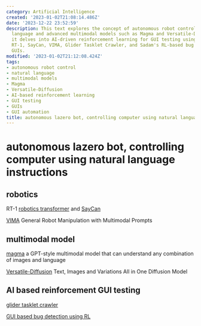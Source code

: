 ```yaml
---
category: Artificial Intelligence
created: '2023-01-02T21:08:14.486Z'
date: '2023-12-22 23:52:59'
description: This text explores the concept of autonomous robot control through natural
  language and advanced multimodal models such as Magma and Versatile-Diffusion. Additionally,
  it delves into AI-driven reinforcement learning for GUI testing using projects like
  RT-1, SayCan, VIMA, Glider Tasklet Crawler, and Sadam's RL-based bug detection in
  GUIs.
modified: '2023-01-02T21:12:08.424Z'
tags:
- autonomous robot control
- natural language
- multimodal models
- Magma
- Versatile-Diffusion
- AI-based reinforcement learning
- GUI testing
- GUIs
- GUI automation
title: autonomous lazero bot, controlling computer using natural language instructions
---
```


# autonomous lazero bot, controlling computer using natural language instructions

## robotics

RT-1 [robotics transformer](https://github.com/google-research/robotics_transformer) and [SayCan](https://github.com/google-research/google-research/blob/master/saycan/README.md)

[VIMA](https://github.com/vimalabs/VIMA) General Robot Manipulation with Multimodal Prompts

## multimodal model

[magma](https://github.com/Aleph-Alpha/magma) a GPT-style multimodal model that can understand any combination of images and language

[Versatile-Diffusion](https://github.com/SHI-Labs/Versatile-Diffusion) Text, Images and Variations All in One Diffusion Model

## AI based reinforcement GUI testing

[glider tasklet crawler](https://github.com/microsoft/glider_tasklet_crawler)

[GUI based bug detection using RL](https://github.com/sadam-99/GUI-Based-Bug-Detection-using-Reinforcement-Learning)
